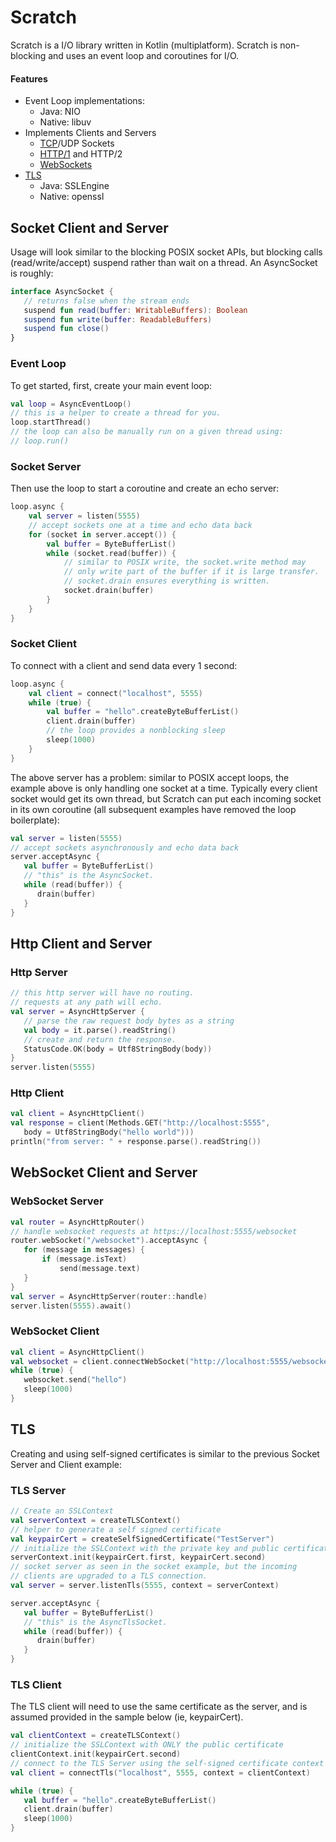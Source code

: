# Scratch

Scratch is a I/O library written in Kotlin (multiplatform). Scratch is non-blocking and uses an event loop and coroutines for I/O.

#### Features

 * Event Loop implementations:
   * Java: NIO
   * Native: libuv
 * Implements Clients and Servers
   * [TCP](#socket-client-and-server)/UDP Sockets
   * [HTTP/1](#http-client-and-server) and HTTP/2
   * [WebSockets](#websocket-client-and-server)
 * [TLS](#tls)
   * Java: SSLEngine
   * Native: openssl

## Socket Client and Server

Usage will look similar to the blocking POSIX socket APIs, but blocking calls (read/write/accept) suspend rather than wait on a thread. An AsyncSocket is roughly:

```kotlin
interface AsyncSocket {
   // returns false when the stream ends
   suspend fun read(buffer: WritableBuffers): Boolean
   suspend fun write(buffer: ReadableBuffers)
   suspend fun close()
}
```

### Event Loop
To get started, first, create your main event loop:

```kotlin
val loop = AsyncEventLoop()
// this is a helper to create a thread for you.
loop.startThread()
// the loop can also be manually run on a given thread using:
// loop.run()
```

### Socket Server
Then use the loop to start a coroutine and create an echo server:

```kotlin
loop.async {
    val server = listen(5555)
    // accept sockets one at a time and echo data back
    for (socket in server.accept()) { 
        val buffer = ByteBufferList()
        while (socket.read(buffer)) {
            // similar to POSIX write, the socket.write method may
            // only write part of the buffer if it is large transfer. 
            // socket.drain ensures everything is written.
            socket.drain(buffer)
        }
    }
}
```

### Socket Client
To connect with a client and send data every 1 second:

```kotlin
loop.async {
    val client = connect("localhost", 5555)
    while (true) {
        val buffer = "hello".createByteBufferList()
        client.drain(buffer)
        // the loop provides a nonblocking sleep
        sleep(1000)
    }
}
```

The above server has a problem: similar to POSIX accept loops, the example above is only handling one socket at a time. Typically every client socket would get its own thread, but Scratch can put each incoming socket in its own coroutine (all subsequent examples have removed the loop boilerplate):

```kotlin
val server = listen(5555)
// accept sockets asynchronously and echo data back
server.acceptAsync {
   val buffer = ByteBufferList()
   // "this" is the AsyncSocket. 
   while (read(buffer)) {
      drain(buffer)
   }
}
```

## Http Client and Server

### Http Server

```kotlin
// this http server will have no routing.
// requests at any path will echo.
val server = AsyncHttpServer {
   // parse the raw request body bytes as a string
   val body = it.parse().readString()
   // create and return the response.
   StatusCode.OK(body = Utf8StringBody(body))
}
server.listen(5555)
```

### Http Client

```kotlin
val client = AsyncHttpClient()
val response = client(Methods.GET("http://localhost:5555",
   body = Utf8StringBody("hello world")))
println("from server: " + response.parse().readString())
```

## WebSocket Client and Server

### WebSocket Server

```kotlin
val router = AsyncHttpRouter()
// handle websocket requests at https://localhost:5555/websocket
router.webSocket("/websocket").acceptAsync {
   for (message in messages) {
       if (message.isText)
           send(message.text)
   }
}
val server = AsyncHttpServer(router::handle)
server.listen(5555).await()
```

### WebSocket Client

```kotlin
val client = AsyncHttpClient()
val websocket = client.connectWebSocket("http://localhost:5555/websocket")
while (true) {
   websocket.send("hello")
   sleep(1000)
}
```

## TLS

Creating and using self-signed certificates is similar to the previous Socket Server and Client example:

### TLS Server

```kotlin
// Create an SSLContext
val serverContext = createTLSContext()
// helper to generate a self signed certificate
val keypairCert = createSelfSignedCertificate("TestServer")
// initialize the SSLContext with the private key and public certificate.
serverContext.init(keypairCert.first, keypairCert.second)
// socket server as seen in the socket example, but the incoming
// clients are upgraded to a TLS connection.
val server = server.listenTls(5555, context = serverContext)

server.acceptAsync {
   val buffer = ByteBufferList()
   // "this" is the AsyncTlsSocket. 
   while (read(buffer)) {
      drain(buffer)
   }
}
```

### TLS Client

The TLS client will need to use the same certificate as the server, and is assumed
provided in the sample below (ie, keypairCert).

```kotlin
val clientContext = createTLSContext()
// initialize the SSLContext with ONLY the public certificate
clientContext.init(keypairCert.second)
// connect to the TLS Server using the self-signed certificate context
val client = connectTls("localhost", 5555, context = clientContext)

while (true) {
   val buffer = "hello".createByteBufferList()
   client.drain(buffer)
   sleep(1000)
}
```
